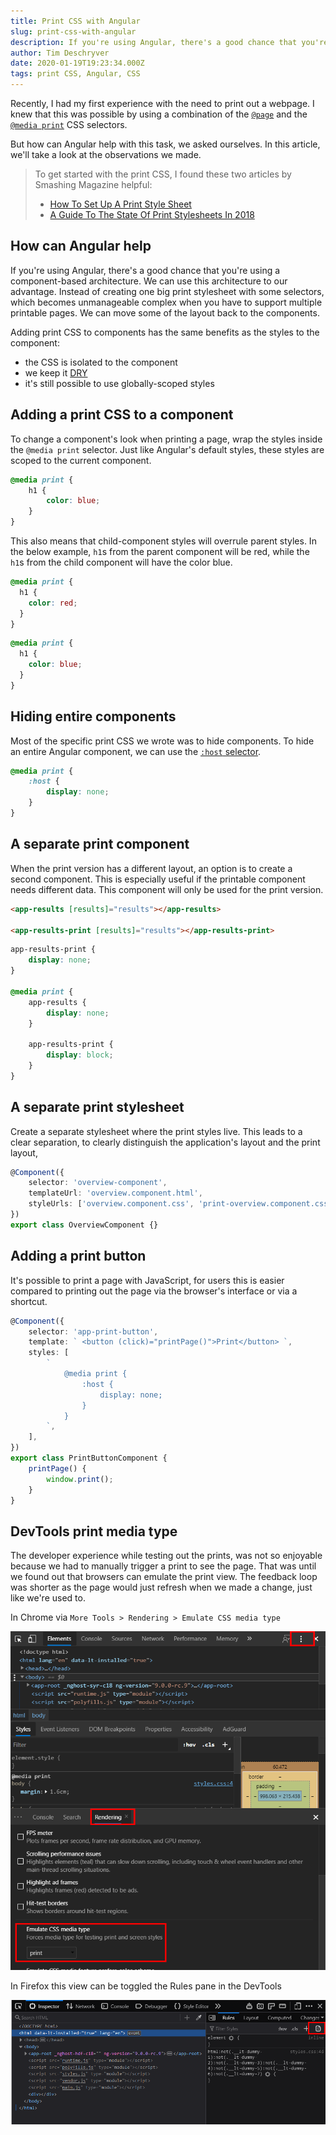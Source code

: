 ```yaml
---
title: Print CSS with Angular
slug: print-css-with-angular
description: If you're using Angular, there's a good chance that you're using a component-based architecture. We can use this architecture to our advantage. Instead of creating one big print stylesheet with some selectors, which becomes unmanageable complex when you have to support multiple printable pages. We can move some of the layout back to the components.
author: Tim Deschryver
date: 2020-01-19T19:23:34.000Z
tags: print CSS, Angular, CSS
---
```


Recently, I had my first experience with the need to print out a webpage.
I knew that this was possible by using a combination of the [`@page`](https://developer.mozilla.org/en-US/docs/Web/CSS/@page) and the [`@media print`](https://developer.mozilla.org/en-US/docs/Web/CSS/@media) CSS selectors.

But how can Angular help with this task, we asked ourselves.
In this article, we'll take a look at the observations we made.

> To get started with the print CSS, I found these two articles by Smashing Magazine helpful:
>
> - [How To Set Up A Print Style Sheet](https://www.smashingmagazine.com/2011/11/how-to-set-up-a-print-style-sheet/)
> - [A Guide To The State Of Print Stylesheets In 2018](https://www.smashingmagazine.com/2018/05/print-stylesheets-in-2018/)

## How can Angular help

If you're using Angular, there's a good chance that you're using a component-based architecture.
We can use this architecture to our advantage. Instead of creating one big print stylesheet with some selectors, which becomes unmanageable complex when you have to support multiple printable pages. We can move some of the layout back to the components.

Adding print CSS to components has the same benefits as the styles to the component:

- the CSS is isolated to the component
- we keep it [DRY](https://en.wikipedia.org/wiki/Don%27t_repeat_yourself)
- it's still possible to use globally-scoped styles

## Adding a print CSS to a component

To change a component's look when printing a page, wrap the styles inside the `@media print` selector.
Just like Angular's default styles, these styles are scoped to the current component.

```css
@media print {
	h1 {
		color: blue;
	}
}
```

This also means that child-component styles will overrule parent styles.
In the below example, `h1`s from the parent component will be red, while the `h1`s from the child component will have the color blue.

```css:parent.component.css
@media print {
  h1 {
    color: red;
  }
}
```

```css:child.component.css
@media print {
  h1 {
    color: blue;
  }
}
```

## Hiding entire components

Most of the specific print CSS we wrote was to hide components.
To hide an entire Angular component, we can use the [`:host` selector](https://angular.io/guide/component-styles#host).

```css
@media print {
	:host {
		display: none;
	}
}
```

## A separate print component

When the print version has a different layout, an option is to create a second component.
This is especially useful if the printable component needs different data.
This component will only be used for the print version.

```html
<app-results [results]="results"></app-results>

<app-results-print [results]="results"></app-results-print>
```

```css
app-results-print {
	display: none;
}

@media print {
	app-results {
		display: none;
	}

	app-results-print {
		display: block;
	}
}
```

## A separate print stylesheet

Create a separate stylesheet where the print styles live.
This leads to a clear separation, to clearly distinguish the application's layout and the print layout,

```ts
@Component({
	selector: 'overview-component',
	templateUrl: 'overview.component.html',
	styleUrls: ['overview.component.css', 'print-overview.component.css'],
})
export class OverviewComponent {}
```

## Adding a print button

It's possible to print a page with JavaScript, for users this is easier compared to printing out the page via the browser's interface or via a shortcut.

```ts
@Component({
	selector: 'app-print-button',
	template: ` <button (click)="printPage()">Print</button> `,
	styles: [
		`
			@media print {
				:host {
					display: none;
				}
			}
		`,
	],
})
export class PrintButtonComponent {
	printPage() {
		window.print();
	}
}
```

## DevTools print media type

The developer experience while testing out the prints, was not so enjoyable because we had to manually trigger a print to see the page.
That was until we found out that browsers can emulate the print view. The feedback loop was shorter as the page would just refresh when we made a change, just like we're used to.

In Chrome via `More Tools > Rendering > Emulate CSS media type`

![Emulate CSS media type in chrome](./images/chrome.png)

In Firefox this view can be toggled the Rules pane in the DevTools

![Emulate CSS media type in firefox](./images/firefox.png)
